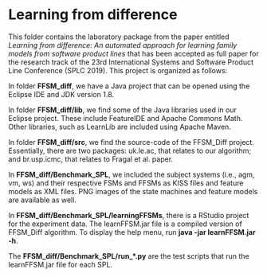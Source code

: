 # Learning from difference

This folder contains the laboratory package from the paper entitled 
*Learning from difference: An automated approach for learning family models from software product lines* that
has been accepted as full paper for the research track of the 23rd International Systems and Software Product Line Conference (SPLC 2019).
This project is organized as follows:

In folder **FFSM_diff**, we have a Java project that can be opened using the Eclipse IDE and JDK version 1.8.

In folder **FFSM_diff/lib**, we find some of the Java libraries used in our Eclipse project. 
These include FeatureIDE and Apache Commons Math.
Other libraries, such as LearnLib are included using Apache Maven.

In folder **FFSM_diff/src**, we find the source-code of the FFSM_Diff project.
Essentially, there are two packages: 
uk.le.ac, that relates to our algorithm; and 
br.usp.icmc, that relates to Fragal et al. paper.

In **FFSM_diff/Benchmark_SPL**, 
we included the subject systems (i.e., agm, vm, ws) and their respective 
FSMs and FFSMs as KISS files and feature models as XML files.
PNG images of the state machines and feature models are available as well.

In **FFSM_diff/Benchmark_SPL/learningFFSMs**, there is a RStudio project for the experiment data.
The learnFFSM.jar file is a compiled version of FFSM_Diff algorithm. 
To display the help menu, run **java -jar learnFFSM.jar -h**.

The **FFSM_diff/Benchmark_SPL/run_*.py** are the test scripts that run the 
learnFFSM.jar file for each SPL. 

